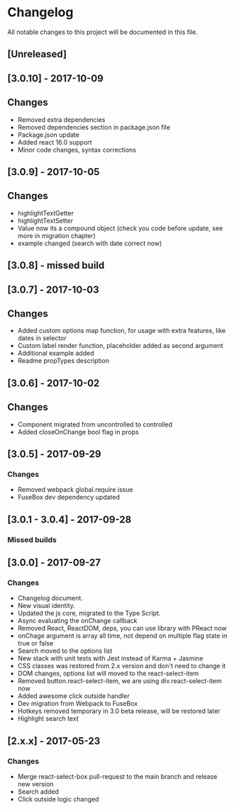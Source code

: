 # Changelog
All notable changes to this project will be documented in this file.

## [Unreleased]

## [3.0.10] - 2017-10-09
## Changes
- Removed extra dependencies
- Removed dependencies section in package.json file
- Package.json update
- Added react 16.0 support
- Minor code changes, syntax corrections

## [3.0.9] - 2017-10-05
## Changes
- highlightTextGetter
- highlightTextSetter
- Value now its a compound object (check you code before update, see more in migration chapter)
- example changed (search with date correct now)

## [3.0.8] - missed build

## [3.0.7] - 2017-10-03
## Changes
- Added custom options map function, for usage with extra features, like dates in selector
- Custom label render function, placeholder added as second argument
- Additional example added
- Readme propTypes description

## [3.0.6] - 2017-10-02
## Changes
- Component migrated from uncontrolled to controlled
- Added closeOnChange bool flag in props

## [3.0.5] - 2017-09-29
### Changes
- Removed webpack global.require issue
- FuseBox dev dependency updated

## [3.0.1 - 3.0.4] - 2017-09-28
### Missed builds

## [3.0.0] - 2017-09-27
### Changes
- Changelog document.
- New visual identity.
- Updated the js core, migrated to the Type Script.
- Async evaluating the onChange callback
- Removed React, ReactDOM, deps, you can use library with PReact now
- onChage argument is array all time, not depend on multiple flag state in true or false
- Search moved to the options list
- New stack with unit tests with Jest instead of Karma + Jasmine
- CSS classes was restored from 2.x version and don't need to change it
- DOM changes, options list will moved to the react-select-item
- Removed button.react-select-item, we are using div.react-select-item now
- Added awesome click outside handler
- Dev migration from Webpack to FuseBox
- Hotkeys removed temporary in 3.0 beta release, will be restored later
- Highlight search text

## [2.x.x] - 2017-05-23
### Changes
- Merge react-select-box pull-request to the main branch and release new version
- Search added
- Click outside logic changed